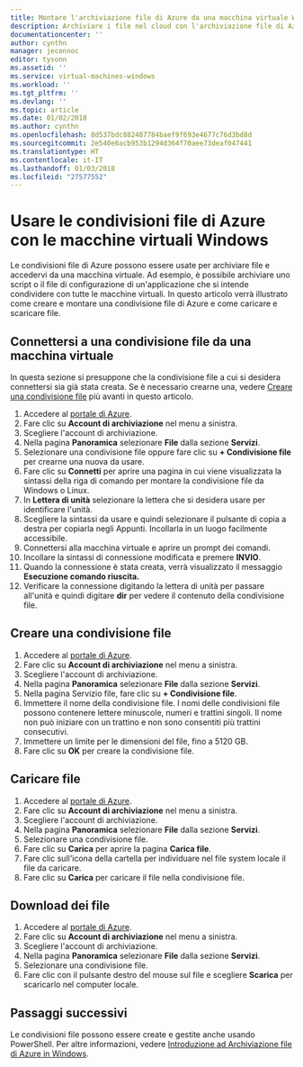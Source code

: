 ```yaml
---
title: Montare l'archiviazione file di Azure da una macchina virtuale Windows di Azure | Microsoft Docs
description: Archiviare i file nel cloud con l'archiviazione file di Azure e montare la condivisione file nel cloud da una macchina virtuale (VM) Azure.
documentationcenter: ''
author: cynthn
manager: jeconnoc
editor: tysonn
ms.assetid: ''
ms.service: virtual-machines-windows
ms.workload: ''
ms.tgt_pltfrm: ''
ms.devlang: ''
ms.topic: article
ms.date: 01/02/2018
ms.author: cynthn
ms.openlocfilehash: 8d537bdc882487784baef9f693e4677c76d3bd8d
ms.sourcegitcommit: 2e540e6acb953b1294d364f70aee73deaf047441
ms.translationtype: HT
ms.contentlocale: it-IT
ms.lasthandoff: 01/03/2018
ms.locfileid: "27577552"
---
```

# <a name="use-azure-file-shares-with-windows-vms"></a>Usare le condivisioni file di Azure con le macchine virtuali Windows 

Le condivisioni file di Azure possono essere usate per archiviare file e accedervi da una macchina virtuale. Ad esempio, è possibile archiviare uno script o il file di configurazione di un'applicazione che si intende condividere con tutte le macchine virtuali. In questo articolo verrà illustrato come creare e montare una condivisione file di Azure e come caricare e scaricare file.

## <a name="connect-to-a-file-share-from-a-vm"></a>Connettersi a una condivisione file da una macchina virtuale

In questa sezione si presuppone che la condivisione file a cui si desidera connettersi sia già stata creata. Se è necessario crearne una, vedere [Creare una condivisione file](#create-a-file-share) più avanti in questo articolo.

1. Accedere al [portale di Azure](https://portal.azure.com).
2. Fare clic su **Account di archiviazione** nel menu a sinistra.
3. Scegliere l'account di archiviazione.
4. Nella pagina **Panoramica** selezionare **File** dalla sezione **Servizi**.
5. Selezionare una condivisione file oppure fare clic su **+ Condivisione file** per crearne una nuova da usare.
6. Fare clic su **Connetti** per aprire una pagina in cui viene visualizzata la sintassi della riga di comando per montare la condivisione file da Windows o Linux.
7. In **Lettera di unità** selezionare la lettera che si desidera usare per identificare l'unità.
8. Scegliere la sintassi da usare e quindi selezionare il pulsante di copia a destra per copiarla negli Appunti. Incollarla in un luogo facilmente accessibile. 
8. Connettersi alla macchina virtuale e aprire un prompt dei comandi.
9. Incollare la sintassi di connessione modificata e premere **INVIO**.
10. Quando la connessione è stata creata, verrà visualizzato il messaggio **Esecuzione comando riuscita.**
11. Verificare la connessione digitando la lettera di unità per passare all'unità e quindi digitare **dir** per vedere il contenuto della condivisione file.



## <a name="create-a-file-share"></a>Creare una condivisione file 
1. Accedere al [portale di Azure](https://portal.azure.com).
2. Fare clic su **Account di archiviazione** nel menu a sinistra.
3. Scegliere l'account di archiviazione.
4. Nella pagina **Panoramica** selezionare **File** dalla sezione **Servizi**.
5. Nella pagina Servizio file, fare clic su **+ Condivisione file**.
6. Immettere il nome della condivisione file. I nomi delle condivisioni file possono contenere lettere minuscole, numeri e trattini singoli. Il nome non può iniziare con un trattino e non sono consentiti più trattini consecutivi. 
7. Immettere un limite per le dimensioni del file, fino a 5120 GB.
8. Fare clic su **OK** per creare la condivisione file.
   
## <a name="upload-files"></a>Caricare file
1. Accedere al [portale di Azure](https://portal.azure.com).
2. Fare clic su **Account di archiviazione** nel menu a sinistra.
3. Scegliere l'account di archiviazione.
4. Nella pagina **Panoramica** selezionare **File** dalla sezione **Servizi**.
5. Selezionare una condivisione file.
6. Fare clic su **Carica** per aprire la pagina **Carica file**.
7. Fare clic sull'icona della cartella per individuare nel file system locale il file da caricare.   
8. Fare clic su **Carica** per caricare il file nella condivisione file.

## <a name="download-files"></a>Download dei file
1. Accedere al [portale di Azure](https://portal.azure.com).
2. Fare clic su **Account di archiviazione** nel menu a sinistra.
3. Scegliere l'account di archiviazione.
4. Nella pagina **Panoramica** selezionare **File** dalla sezione **Servizi**.
5. Selezionare una condivisione file.
6. Fare clic con il pulsante destro del mouse sul file e scegliere **Scarica** per scaricarlo nel computer locale.
   

## <a name="next-steps"></a>Passaggi successivi

Le condivisioni file possono essere create e gestite anche usando PowerShell. Per altre informazioni, vedere [Introduzione ad Archiviazione file di Azure in Windows](../../storage/files/storage-dotnet-how-to-use-files.md).
